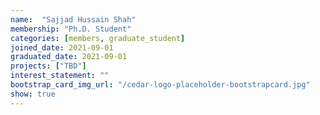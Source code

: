 ```yaml
---
name:  "Sajjad Hussain Shah"
membership: "Ph.D. Student"
categories: [members, graduate_student]
joined_date: 2021-09-01
graduated_date: 2021-09-01
projects: ["TBD"]
interest_statement: ""
bootstrap_card_img_url: "/cedar-logo-placeholder-bootstrapcard.jpg"
show: true
---
```

